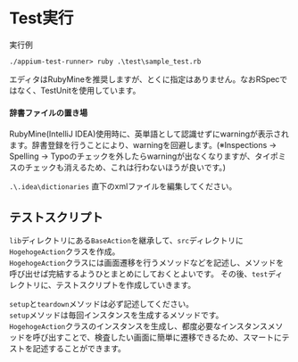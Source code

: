 # Test実行

実行例

```
./appium-test-runner> ruby .\test\sample_test.rb
```

エディタはRubyMineを推奨しますが、とくに指定はありません。なおRSpecではなく、TestUnitを使用しています。

#### 辞書ファイルの置き場
RubyMine(IntelliJ IDEA)使用時に、英単語として認識せずにwarningが表示されます。辞書登録を行うことにより、warningを回避します。(※Inspections -> Spelling -> Typoのチェックを外したらwarningが出なくなりますが、タイポミスのチェックも消えるため、これは行わないほうが良いです。)

`.\.idea\dictionaries` 直下のxmlファイルを編集してください。

## テストスクリプト

`lib`ディレクトリにある`BaseAction`を継承して、`src`ディレクトリに`HogehogeAction`クラスを作成。  
`HogehogeAction`クラスには画面遷移を行うメソッドなどを記述し、メソッドを呼び出せば完結するようひとまとめにしておくとよいです。
その後、`test`ディレクトリに、テストスクリプトを作成していきます。

`setup`と`teardown`メソッドは必ず記述してください。  
`setup`メソッドは毎回インスタンスを生成するメソッドです。  
`HogehogeAction`クラスのインスタンスを生成し、都度必要なインスタンスメソッドを呼び出すことで、検査したい画面に簡単に遷移できるため、スマートにテストを記述することができます。  
